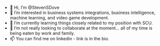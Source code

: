 - 👋 Hi, I’m @StevenSDove
- 👀 I’m interested in business systems integrations, business intelligence, machine learning, and video game development.
- 🌱 I’m currently learning things closely related to my position with SCU.
- 💞️ I’m not really looking to collaborate at the moment... all of my time is being eaten by work and family.
- 📫 You can find me on linkedin - link is in the bio.

<!---
StevenSDove/StevenSDove is a ✨ special ✨ repository because its `README.md` (this file) appears on your GitHub profile.
You can click the Preview link to take a look at your changes.
--->
